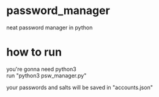 # password_manager
neat password manager in python

# how to run 
you're gonna need python3  
run "python3 psw_manager.py"  

your passwords and salts will be saved in "accounts.json"
